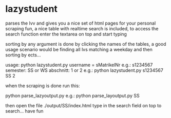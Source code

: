 lazystudent
===========

parses the lvv and gives you a nice set of html pages for your personal scraping fun, a nice table with realtime search
is included, to access the search function enter the textarea on top and start typing

sorting by any argument is done by clicking the names of the tables, a good usage scenario would be finding all lvs
matching a weekday and then sorting by ects...


usage: 
python lazystudent.py <username> <semester> <abschnitt>
	username = sMatrikelNr  e.g.: s1234567
	semester: SS or WS
	abschnitt: 1 or 2
e.g.:
	python lazystudent.py s1234567 SS 2

when the scraping is done run this:

python parse_lazyoutput.py   <semester>
e.g.:
	python parse_layoutput.py SS

then open the file ./output/SS/index.html
type in the search field on top to search...
have fun

